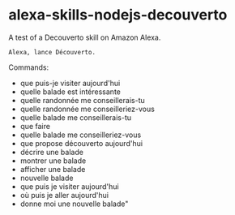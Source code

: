 # alexa-skills-nodejs-decouverto
A test of a Decouverto skill on Amazon Alexa.  

`Alexa, lance Découverto.`

Commands:

* que puis-je visiter aujourd'hui
* quelle balade est intéressante
* quelle randonnée me conseillerais-tu
* quelle randonnée me conseilleriez-vous
* quelle balade me conseillerais-tu
* que faire
* quelle balade me conseilleriez-vous
* que propose découverto aujourd'hui
* décrire une balade
* montrer une balade
* afficher une balade
* nouvelle balade
* que puis je visiter aujourd'hui
* où puis je aller aujourd'hui
* donne moi une nouvelle balade"